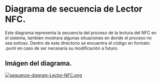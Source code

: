 # **Diagrama de secuencia de Lector NFC.**

Este diagrama representa la secuencia del proceso de la lectura del NFC en el sistema, tambien mostrara algunas 
situaciones en donde el proceso no sea exitoso.
Dentro de este directorio se encuentra el código en formato .puml en caso de ser necesaria su modificación a futuro.

## Imágen del diagrama.
[![sequence-diagram-Lector-NFC.png](https://i.postimg.cc/85L3PVJK/sequence-diagram-Lector-NFC.png)](https://postimg.cc/XG7xQmgd)
